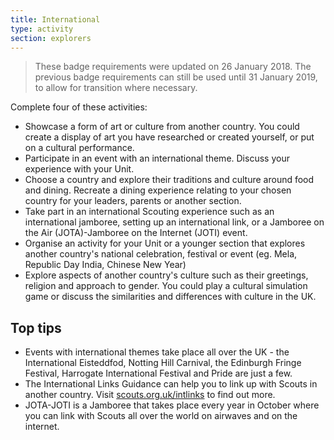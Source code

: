 ```yaml
---
title: International
type: activity
section: explorers
---
```


> These badge requirements were updated on 26 January 2018. The previous badge requirements can still be used until 31 January 2019, to allow for transition where necessary.

Complete four of these activities:

* Showcase a form of art or culture from another country. You could create a display of art you have researched or created yourself, or put on a cultural performance.
* Participate in an event with an international theme. Discuss your experience with your Unit.
* Choose a country and explore their traditions and culture around food and dining. Recreate a dining experience relating to your chosen country for your leaders, parents or another section.
* Take part in an international Scouting experience such as an international jamboree, setting up an international link, or a Jamboree on the Air (JOTA)-Jamboree on the Internet (JOTI) event.
* Organise an activity for your Unit or a younger section that explores another country's national celebration, festival or event (eg. Mela, Republic Day India, Chinese New Year)
* Explore aspects of another country's culture such as their greetings, religion and approach to gender. You could play a cultural simulation game or discuss the similarities and differences with culture in the UK.

## Top tips

* Events with international themes take place all over the UK - the International Eisteddfod, Notting Hill Carnival, the Edinburgh Fringe Festival, Harrogate International Festival and Pride are just a few.
* The International Links Guidance can help you to link up with Scouts in another country. Visit [scouts.org.uk/intlinks](https://scouts.org.uk/intlinks) to find out more.
* JOTA-JOTI is a Jamboree that takes place every year in October where you can link with Scouts all over the world on airwaves and on the internet.